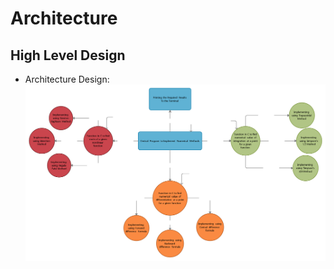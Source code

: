 # Architecture

## High Level Design
 * Architecture Design:
   ![Architecture](https://github.com/Gobikumaar-Sivagnanam/Miniproject_C/blob/main/2_Architecture/High_Level_Design.png) 